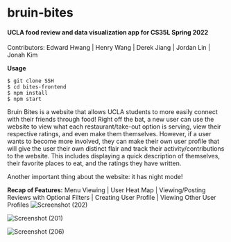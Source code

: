 # bruin-bites
#### UCLA food review and data visualization app for CS35L Spring 2022
Contributors:
Edward Hwang | Henry Wang | Derek Jiang | Jordan Lin | Jonah Kim

**Usage**
```
$ git clone SSH
$ cd bites-frontend
$ npm install
$ npm start
```
Bruin Bites is a website that allows UCLA students to more easily connect with their friends through food! Right off the bat, a new user can use the website to view what each restaurant/take-out option is serving, view their respective ratings, and even make them themselves. However, if a user wants to become more involved, they can make their own user profile that will give the user their own distinct flair and track their activity/contributions to the website. This includes displaying a quick description of themselves, their favorite places to eat, and the ratings they have written.

Another important thing about the website: it has night mode!


**Recap of Features:**
Menu Viewing | User Heat Map | Viewing/Posting Reviews with Optional Filters | Creating User Profile | Viewing Other User Profiles 
![Screenshot (202)](https://user-images.githubusercontent.com/68207907/170816359-5729207c-d30c-4fb8-a799-bb7febf198f5.png)

![Screenshot (201)](https://user-images.githubusercontent.com/68207907/170816420-45ef6d72-cc1a-49ae-8298-462cb42b4233.png)

![Screenshot (206)](https://user-images.githubusercontent.com/68207907/170816713-8eca3583-df18-4d02-a2c1-ab8699a302f0.png)
